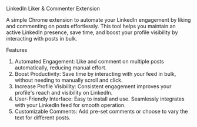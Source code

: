 LinkedIn Liker & Commenter Extension

A simple Chrome extension to automate your LinkedIn engagement by liking and commenting on posts effortlessly. This tool helps you maintain an active LinkedIn presence, save time, and boost your profile visibility by interacting with posts in bulk.

Features
1. Automated Engagement: Like and comment on multiple posts automatically, reducing manual effort.
2. Boost Productivity: Save time by interacting with your feed in bulk, without needing to manually scroll and click.
3. Increase Profile Visibility: Consistent engagement improves your profile's reach and visibility on LinkedIn.
4. User-Friendly Interface: Easy to install and use. Seamlessly integrates with your LinkedIn feed for smooth operation.
5. Customizable Comments: Add pre-set comments or choose to vary the text for different posts.
